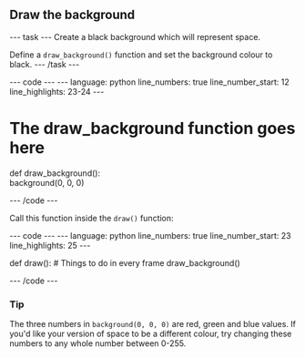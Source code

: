 <h2 class="c-project-heading--task">Draw the background</h2>

--- task ---
Create a black background which will represent space.

Define a `draw_background()` function and set the background colour to black.
--- /task --- 

<div class="c-project-code">
--- code ---
---
language: python
line_numbers: true
line_number_start: 12 
line_highlights: 23-24
---

# The draw_background function goes here   
def draw_background():   
    background(0, 0, 0)    
  
--- /code ---
</div>

Call this function inside the `draw()` function:

<div class="c-project-code">
--- code ---
---
language: python
line_numbers: true
line_number_start: 23 
line_highlights: 25
---

def draw():
    # Things to do in every frame
    draw_background() 
  
--- /code ---
</div>

<div class="c-project callout c-project-callout--tip">

### Tip

The three numbers in `background(0, 0, 0)` are red, green and blue values. If you'd like your version of space to be a different colour, try changing these numbers to any whole number between 0-255.
</div>
